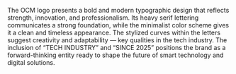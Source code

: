 The OCM logo presents a bold and modern typographic design that reflects strength, innovation, and professionalism. Its heavy serif lettering communicates a strong foundation, while the minimalist color scheme gives it a clean and timeless appearance. The stylized curves within the letters suggest creativity and adaptability — key qualities in the tech industry. The inclusion of “TECH INDUSTRY” and “SINCE 2025” positions the brand as a forward-thinking entity ready to shape the future of smart technology and digital solutions.
